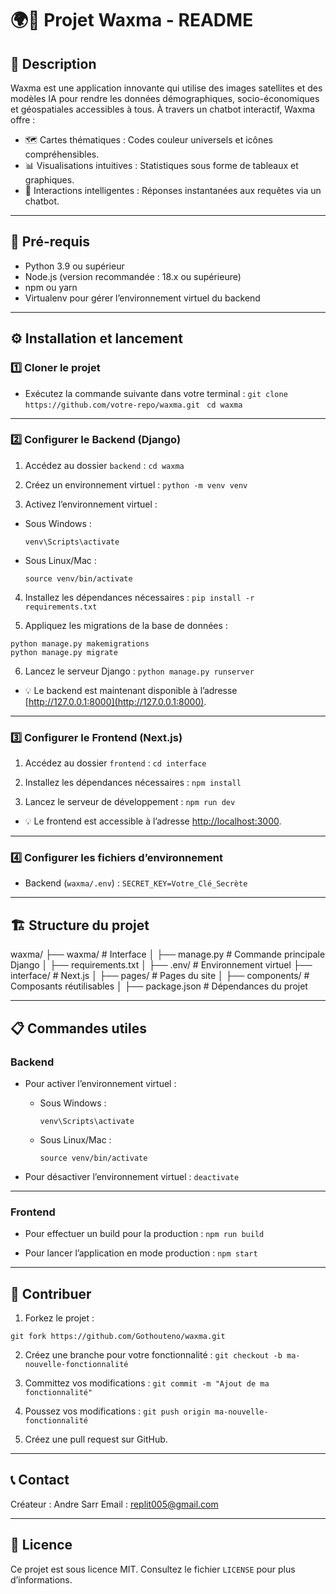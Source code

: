# 🌍💬 Projet Waxma - README

## 📝 Description

Waxma est une application innovante qui utilise des images satellites et des modèles IA pour rendre les données démographiques, socio-économiques et géospatiales accessibles à tous. À travers un chatbot interactif, Waxma offre :

- 🗺 Cartes thématiques : Codes couleur universels et icônes compréhensibles.
- 📊 Visualisations intuitives : Statistiques sous forme de tableaux et graphiques.
- 🤖 Interactions intelligentes : Réponses instantanées aux requêtes via un chatbot.

---

## 🚀 Pré-requis

- Python 3.9 ou supérieur
- Node.js (version recommandée : 18.x ou supérieure)
- npm ou yarn
- Virtualenv pour gérer l’environnement virtuel du backend

---

## ⚙️ Installation et lancement

### 1️⃣ Cloner le projet

- Exécutez la commande suivante dans votre terminal :
```git clone https://github.com/votre-repo/waxma.git ```
```cd waxma```


---

### 2️⃣ Configurer le Backend (Django)

1. Accédez au dossier `backend` :
```cd waxma```

2. Créez un environnement virtuel :
```python -m venv venv```

3. Activez l’environnement virtuel :
- Sous Windows :
  ```
  venv\Scripts\activate
  ```
- Sous Linux/Mac :
  ```
  source venv/bin/activate
  ```

4. Installez les dépendances nécessaires :
```pip install -r requirements.txt```

5. Appliquez les migrations de la base de données :
```
python manage.py makemigrations
python manage.py migrate
```

6. Lancez le serveur Django :
```python manage.py runserver```

- 💡 Le backend est maintenant disponible à l’adresse [http://127.0.0.1:8000](http://127.0.0.1:8000).

---

### 3️⃣ Configurer le Frontend (Next.js)

1. Accédez au dossier `frontend` :
```cd interface```

2. Installez les dépendances nécessaires :
```npm install```

3. Lancez le serveur de développement :
```npm run dev```

- 💡 Le frontend est accessible à l’adresse [http://localhost:3000](http://localhost:3000).

---

### 4️⃣ Configurer les fichiers d’environnement

- Backend (`waxma/.env`) :
```SECRET_KEY=Votre_Clé_Secrète```


---

## 🏗 Structure du projet

waxma/ ├── waxma/ # Interface │ ├── manage.py # Commande principale Django │ ├── requirements.txt │ ├── .env/ # Environnement virtuel ├── interface/ # Next.js │ ├── pages/ # Pages du site │ ├── components/ # Composants réutilisables │ ├── package.json # Dépendances du projet


---

## 📋 Commandes utiles

### Backend

- Pour activer l’environnement virtuel :
  - Sous Windows :
    ```
    venv\Scripts\activate
    ```
  - Sous Linux/Mac :
    ```
    source venv/bin/activate
    ```

- Pour désactiver l’environnement virtuel :
```deactivate```

---

### Frontend

- Pour effectuer un build pour la production :
```npm run build```

- Pour lancer l’application en mode production :
```npm start```


---

## 🤝 Contribuer

1. Forkez le projet :
```
git fork https://github.com/Gothouteno/waxma.git
```

2. Créez une branche pour votre fonctionnalité :
```git checkout -b ma-nouvelle-fonctionnalité```

3. Committez vos modifications :
```git commit -m "Ajout de ma fonctionnalité"```

4. Poussez vos modifications :
```git push origin ma-nouvelle-fonctionnalité```


5. Créez une pull request sur GitHub.

---

## 📞 Contact

Créateur : Andre Sarr 
Email : replit005@gmail.com

---

## 📜 Licence

Ce projet est sous licence MIT. Consultez le fichier `LICENSE` pour plus d’informations.
